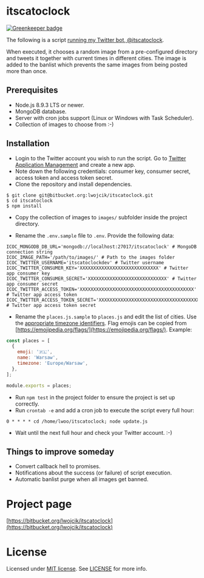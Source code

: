 # itscatoclock

[![Greenkeeper badge](https://badges.greenkeeper.io/lwojcik/itscatoclock.svg)](https://greenkeeper.io/)

The following is a script [running my Twitter bot, @itscatoclock](https://twitter.com/itscatoclock).

When executed, it chooses a random image from a pre-configured directory and tweets it together with current times in different cities. The image is added to the banlist which prevents the same images from being posted more than once.

## Prerequisites

* Node.js 8.9.3 LTS or newer.
* MongoDB database.
* Server with cron jobs support (Linux or Windows with Task Scheduler).
* Collection of images to choose from :-)

## Installation

* Login to the Twitter account you wish to run the script. Go to [Twitter Application Management](https://apps.twitter.com/) and create a new app.
* Note down the following credentials: consumer key, consumer secret, access token and access token secret.
* Clone the repository and install dependencies.

```
$ git clone git@bitbucket.org:lwojcik/itscatoclock.git
$ cd itscatoclock
$ npm install
```

* Copy the collection of images to `images/` subfolder inside the project directory.

* Rename the `.env.sample` file to `.env`. Provide the following data:
```
ICOC_MONGODB_DB_URL='mongodb://localhost:27017/itscatoclock' # MongoDB connection string
ICOC_IMAGE_PATH='/path/to/images/' # Path to the images folder
ICOC_TWITTER_USERNAME='itscatoclockdev' # Twitter username
ICOC_TWITTER_CONSUMER_KEY='XXXXXXXXXXXXXXXXXXXXXXXXXXXXX' # Twitter app consumer key
ICOC_TWITTER_CONSUMER_SECRET='XXXXXXXXXXXXXXXXXXXXXXXXXXXXX' # Twitter app consumer secret
ICOC_TWITTER_ACCESS_TOKEN='XXXXXXXXXXXXXXXXXXXXXXXXXXXXXXXXXXXXXXXXXX' # Twitter app access token
ICOC_TWITTER_ACCESS_TOKEN_SECRET='XXXXXXXXXXXXXXXXXXXXXXXXXXXXXXXXXXXXX' # Twitter app access token secret
```

* Rename the `places.js.sample` to `places.js` and edit the list of cities. Use the [appropriate timezone identifiers](https://en.wikipedia.org/wiki/List_of_tz_database_time_zones). Flag emojis can be copied from [https://emojipedia.org/flags/](https://emojipedia.org/flags/). Example:

```javascript
const places = [
  {
    emoji: '🇵🇱',
    name: 'Warsaw',
    timezone: 'Europe/Warsaw',
  },
];

module.exports = places;
```

* Run `npm test` in the project folder to ensure the project is set up correctly.
* Run `crontab -e` and add a cron job to execute the script every full hour:
```
0 * * * * cd /home/lwoo/itscatoclock; node update.js
 ```
* Wait until the next full hour and check your Twitter account. :-)

## Things to improve someday

* Convert callback hell to promises.
* Notifications about the success (or failure) of script execution. 
* Automatic banlist purge when all images get banned.


# Project page

[https://bitbucket.org/lwojcik/itscatoclock](https://bitbucket.org/lwojcik/itscatoclock)

# License

Licensed under [MIT license](https://bitbucket.org/lwojcik/itscatoclock/raw/HEAD/LICENSE). See [LICENSE](https://bitbucket.org/lwojcik/itscatoclock/raw/HEAD/LICENSE) for more info.
